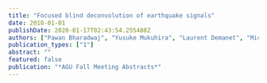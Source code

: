 ```yaml
---
title: "Focused blind deconvolution of earthquake signals"
date: 2018-01-01
publishDate: 2020-01-17T02:43:54.255488Z
authors: ["Pawan Bharadwaj", "Yusuke Mukuhira", "Laurent Demanet", "Michael Fehler", "Aimé Fournier"]
publication_types: ["1"]
abstract: ""
featured: false
publication: "*AGU Fall Meeting Abstracts*"
---
```


